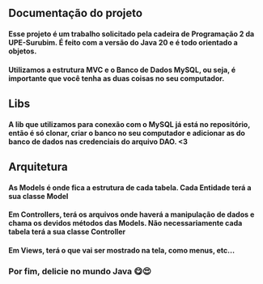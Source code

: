 ## Documentação do projeto
#### Esse projeto é um trabalho solicitado pela cadeira de Programação 2 da **UPE-Surubim**. É feito com a versão do Java 20 e é todo orientado a objetos.
#### Utilizamos a estrutura **MVC e o Banco de Dados MySQL**, ou seja, é importante que você tenha as duas coisas no seu computador.
## Libs
#### A lib que utilizamos para conexão com o MySQL já está no repositório, então é só clonar, criar o banco no seu computador e adicionar as do banco de dados nas credenciais do arquivo DAO. <3 
## Arquitetura
#### As Models é onde fica a estrutura de cada tabela. Cada Entidade terá a sua classe Model
#### Em Controllers, terá os arquivos onde haverá a manipulação de dados e chama os devidos métodos das Models. Não necessariamente cada tabela terá a sua classe Controller
#### Em Views, terá o que vai ser mostrado na tela, como menus, etc...
### Por fim, delicie no mundo Java 😋😍
